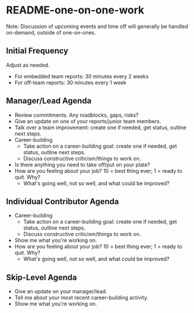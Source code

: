 # README-one-on-one-work

Note: Discussion of upcoming events and time off will generally be handled on-demand, outside of one-on-ones.

## Initial Frequency

Adjust as needed.

* For embedded team reports: 30 minutes every 2 weeks
* For off-team reports: 30 minutes every 1 week

## Manager/Lead Agenda

* Review commitments. Any roadblocks, gaps, risks?
* Give an update on one of your reports/junior team members.
* Talk over a team improvement: create one if needed, get status, outline next steps.
* Career-building
  * Take action on a career-building goal: create one if needed, get status, outline next steps.
  * Discuss constructive criticism/things to work on.
* Is there anything you need to take off/put on your plate?
* How are you feeling about your job? 10 = best thing ever; 1 = ready to quit. Why?
  * What's going well, not so well, and what could be improved?

## Individual Contributor Agenda

* Career-building
  * Take action on a career-building goal: create one if needed, get status, outline next steps. 
  * Discuss constructive criticism/things to work on.
* Show me what you're working on.
* How are you feeling about your job? 10 = best thing ever; 1 = ready to quit. Why?
  * What's going well, not so well, and what could be improved?

## Skip-Level Agenda

* Give an update on your manager/lead.
* Tell me about your most recent career-building activity.
* Show me what you're working on.
